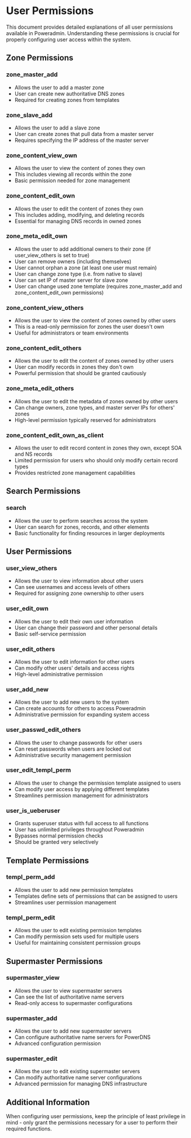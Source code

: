 # User Permissions

This document provides detailed explanations of all user permissions available in Poweradmin. Understanding these
permissions is crucial for properly configuring user access within the system.

## Zone Permissions

### zone_master_add

- Allows the user to add a master zone
- User can create new authoritative DNS zones
- Required for creating zones from templates

### zone_slave_add

- Allows the user to add a slave zone
- User can create zones that pull data from a master server
- Requires specifying the IP address of the master server

### zone_content_view_own

- Allows the user to view the content of zones they own
- This includes viewing all records within the zone
- Basic permission needed for zone management

### zone_content_edit_own

- Allows the user to edit the content of zones they own
- This includes adding, modifying, and deleting records
- Essential for managing DNS records in owned zones

### zone_meta_edit_own

- Allows the user to add additional owners to their zone (if user_view_others is set to true)
- User can remove owners (including themselves)
- User cannot orphan a zone (at least one user must remain)
- User can change zone type (i.e. from native to slave)
- User can set IP of master server for slave zone
- User can change used zone template (requires zone_master_add and zone_content_edit_own permissions)

### zone_content_view_others

- Allows the user to view the content of zones owned by other users
- This is a read-only permission for zones the user doesn't own
- Useful for administrators or team environments

### zone_content_edit_others

- Allows the user to edit the content of zones owned by other users
- User can modify records in zones they don't own
- Powerful permission that should be granted cautiously

### zone_meta_edit_others

- Allows the user to edit the metadata of zones owned by other users
- Can change owners, zone types, and master server IPs for others' zones
- High-level permission typically reserved for administrators

### zone_content_edit_own_as_client

- Allows the user to edit record content in zones they own, except SOA and NS records
- Limited permission for users who should only modify certain record types
- Provides restricted zone management capabilities

## Search Permissions

### search

- Allows the user to perform searches across the system
- User can search for zones, records, and other elements
- Basic functionality for finding resources in larger deployments

## User Permissions

### user_view_others

- Allows the user to view information about other users
- Can see usernames and access levels of others
- Required for assigning zone ownership to other users

### user_edit_own

- Allows the user to edit their own user information
- User can change their password and other personal details
- Basic self-service permission

### user_edit_others

- Allows the user to edit information for other users
- Can modify other users' details and access rights
- High-level administrative permission

### user_add_new

- Allows the user to add new users to the system
- Can create accounts for others to access Poweradmin
- Administrative permission for expanding system access

### user_passwd_edit_others

- Allows the user to change passwords for other users
- Can reset passwords when users are locked out
- Administrative security management permission

### user_edit_templ_perm

- Allows the user to change the permission template assigned to users
- Can modify user access by applying different templates
- Streamlines permission management for administrators

### user_is_ueberuser

- Grants superuser status with full access to all functions
- User has unlimited privileges throughout Poweradmin
- Bypasses normal permission checks
- Should be granted very selectively

## Template Permissions

### templ_perm_add

- Allows the user to add new permission templates
- Templates define sets of permissions that can be assigned to users
- Streamlines user permission management

### templ_perm_edit

- Allows the user to edit existing permission templates
- Can modify permission sets used for multiple users
- Useful for maintaining consistent permission groups

## Supermaster Permissions

### supermaster_view

- Allows the user to view supermaster servers
- Can see the list of authoritative name servers
- Read-only access to supermaster configurations

### supermaster_add

- Allows the user to add new supermaster servers
- Can configure authoritative name servers for PowerDNS
- Advanced configuration permission

### supermaster_edit

- Allows the user to edit existing supermaster servers
- Can modify authoritative name server configurations
- Advanced permission for managing DNS infrastructure

## Additional Information

When configuring user permissions, keep the principle of least privilege in mind - only grant the permissions necessary
for a user to perform their required functions.
